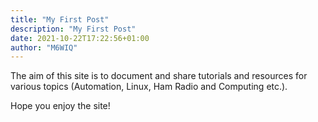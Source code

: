 ```yaml
---
title: "My First Post"
description: "My First Post"
date: 2021-10-22T17:22:56+01:00
author: "M6WIQ"
---
```


The aim of this site is to document and share tutorials and resources for various topics (Automation, Linux, Ham Radio and Computing etc.).

Hope you enjoy the site!
